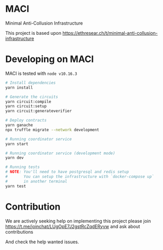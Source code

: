 # MACI
Minimal Anti-Collusion Infrastructure

This project is based upon https://ethresear.ch/t/minimal-anti-collusion-infrastructure

# Developing on MACI

MACI is tested with `node v10.16.3`

```bash
# Install dependencies
yarn install

# Generate the circuits
yarn circuit:compile
yarn circuit:setup
yarn circuit:generateverifier

# Deploy contracts
yarn ganache
npx truffle migrate --network development

# Running coordinator service
yarn start

# Running coordinator service (development mode)
yarn dev

# Running tests
# NOTE: You'll need to have postgresql and redis setup
#       You can setup the infrastructure with `docker-compose up`
#       in another terminal
yarn test
```

# Contribution
We are actively seeking help on implementing this project please join https://t.me/joinchat/LUgOpE7J2gstRcZqdERyvw and ask about contributions

And check the help wanted issues.
